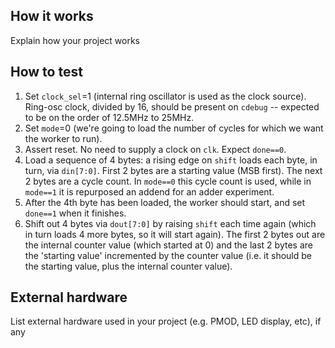 <!---

This file is used to generate your project datasheet. Please fill in the information below and delete any unused
sections.

You can also include images in this folder and reference them in the markdown. Each image must be less than
512 kb in size, and the combined size of all images must be less than 1 MB.
-->

## How it works

Explain how your project works

## How to test

1.  Set `clock_sel`=1 (internal ring oscillator is used as the clock source). Ring-osc clock, divided by 16, should be present on `cdebug` -- expected to be on the order of 12.5MHz to 25MHz.
2.  Set `mode`=0 (we're going to load the number of cycles for which we want the worker to run).
3.  Assert reset. No need to supply a clock on `clk`. Expect `done==0`. 
4.  Load a sequence of 4 bytes: a rising edge on `shift` loads each byte, in turn, via `din[7:0]`. First 2 bytes are a starting value (MSB first). The next 2 bytes are a cycle count. In `mode==0` this cycle count is used, while in `mode==1` it is repurposed an addend for an adder experiment.
5.  After the 4th byte has been loaded, the worker should start, and set `done==1` when it finishes.
6.  Shift out 4 bytes via `dout[7:0]` by raising `shift` each time again (which in turn loads 4 more bytes, so it will start again). The first 2 bytes out are the internal counter value (which started at 0) and the last 2 bytes are the 'starting value' incremented by the counter value (i.e. it should be the starting value, plus the internal counter value).


## External hardware

List external hardware used in your project (e.g. PMOD, LED display, etc), if any
